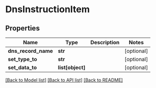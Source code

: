 # DnsInstructionItem

## Properties
Name | Type | Description | Notes
------------ | ------------- | ------------- | -------------
**dns_record_name** | **str** |  | [optional] 
**set_type_to** | **str** |  | [optional] 
**set_data_to** | **list[object]** |  | [optional] 

[[Back to Model list]](../README.md#documentation-for-models) [[Back to API list]](../README.md#documentation-for-api-endpoints) [[Back to README]](../README.md)

